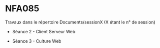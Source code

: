 # NFA085
Travaux dans le répertoire Documents/sessionX (X étant le n° de session)
- Séance 2 - Client Serveur Web
  
 - Séance 3 - Culture Web



